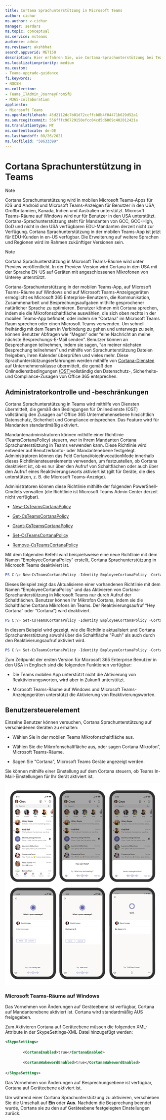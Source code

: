 ```yaml
---
title: Cortana Sprachunterstützung in Microsoft Teams
author: cichur
ms.author: v-cichur
manager: serdars
ms.topic: conceptual
ms.service: msteams
audience: admin
ms.reviewer: akshbhat
search.appverid: MET150
description: Hier erfahren Sie, wie Cortana-Sprachunterstützung bei Teams
ms.localizationpriority: medium
ms.custom:
- Teams-upgrade-guidance
f1.keywords:
- NOCSH
ms.collection:
- Teams_ITAdmin_JourneyFromSfB
- M365-collaboration
appliesto:
- Microsoft Teams
ms.openlocfilehash: 45d2112dc7b81d72ccffcb8b4f04471b629d52a1
ms.sourcegitcommit: 556fffc96729150efcc04cd5d6069c402012421e
ms.translationtype: MT
ms.contentlocale: de-DE
ms.lasthandoff: 08/26/2021
ms.locfileid: "58633399"
---
```

# <a name="cortana-voice-assistance-in-teams"></a>Cortana Sprachunterstützung in Teams

> [!Note]
> Cortana Sprachunterstützung wird in mobilen Microsoft Teams-Apps für iOS und Android und Microsoft Teams-Anzeigen für Benutzer in den USA, Großbritannien, Kanada, Indien und Australien unterstützt. Microsoft Teams-Räume auf Windows wird nur für Benutzer in den USA unterstützt. Cortana-Sprachunterstützung steht für Mandanten von GCC, GCC-High, DoD und nicht in den USA verfügbaren EDU-Mandanten derzeit nicht zur Verfügung. Cortana Sprachunterstützung in der mobilen Teams-App ist jetzt für EDU-Kunden in en-US verfügbar. Die Erweiterung auf weitere Sprachen und Regionen wird im Rahmen zukünftiger Versionen sein.

> [!Note]
> Cortana Sprachunterstützung in Microsoft Teams-Räume wird unter Preview veröffentlicht. In der Preview-Version wird Cortana in den USA mit der Sprache EN-US auf Geräten mit angeschlossenen Mikrofonen von Unterey unterstützt.

Cortana-Sprachunterstützung in der mobilen Teams-App, auf Microsoft Teams-Räume auf Windows und auf Microsoft Teams-Anzeigegeräten ermöglicht es Microsoft 365 Enterprise-Benutzern, die Kommunikation, Zusammenarbeit und Besprechungsaufgaben mithilfe gesprochener natürlicher Sprache zu optimieren. Benutzer können mit Cortana sprechen, indem sie die Mikrofonschaltfläche auswählen, die sich oben rechts in der mobilen Teams-App befindet, oder indem sie &#8220;Cortana&#8221; im Microsoft Teams Raum sprechen oder einen Microsoft Teams verwenden. Um schnell freihändig mit dem Team in Verbindung zu gehen und unterwegs zu sein, können Benutzer Abfragen wie &#8220;Megan&#8221; oder &#8220;eine Nachricht an meine nächste Besprechungs-E-Mail senden&#8221;. Benutzer können an Besprechungen teilnehmen, indem sie sagen, &#8220;an meiner nächsten Besprechung teilnehmen&#8221; und mithilfe von Sprachunterstützung Dateien freigeben, ihren Kalender überprüfen und vieles mehr. Diese Sprachunterstützungserfahrungen werden mithilfe von [Cortana-Diensten](/microsoft-365/admin/misc/cortana-integration?view=o365-worldwide) auf Unternehmensklasse übermittelt, die gemäß den Onlinedienstbedingungen [(OST)](https://www.microsoft.com/licensing/product-licensing/products?rtc=1)vollständig den Datenschutz-, Sicherheits- und Compliance-Zusagen von Office 365 entsprechen.

## <a name="admin-control-and-limitations"></a>Administratorkontrolle und -beschränkungen

Cortana Sprachunterstützung in Teams wird mithilfe von Diensten übermittelt, die gemäß den Bedingungen für Onlinedienste (OST) vollständig den Zusagen auf Office 365 Unternehmensebene hinsichtlich Datenschutz, Sicherheit und Compliance entsprechen. Das Feature wird für Mandanten standardmäßig aktiviert.

Mandantenadministratoren können mithilfe einer Richtlinie (TeamsCortanaPolicy) steuern, wer in ihrem Mandanten Cortana Sprachunterstützung in Teams verwenden kann. Diese Richtlinie wird entweder auf Benutzerkonto- oder Mandantenebene festgelegt. Administratoren können das Feld CortanaVoiceInvocationMode innerhalb dieses Richtliniensteuerelements verwenden, um festzustellen, ob Cortana deaktiviert ist, ob es nur über den Aufruf von Schaltflächen oder auch über den Aufruf eines Reaktivierungsworts aktiviert ist (gilt für Geräte, die dies unterstützen, z. B. die Microsoft Teams-Anzeige).

Administratoren können diese Richtlinie mithilfe der folgenden PowerShell-Cmdlets verwalten (die Richtlinie ist Microsoft Teams Admin Center derzeit nicht verfügbar).

- [New-CsTeamsCortanaPolicy](/powershell/module/skype/New-CsTeamsCortanaPolicy)

- [Get-CsTeamsCortanaPolicy](/powershell/module/skype/Get-CsTeamsCortanaPolicy)

- [Grant-CsTeamsCortanaPolicy](/powershell/module/skype/Grant-CsTeamsCortanaPolicy)

- [Set-CsTeamsCortanaPolicy](/powershell/module/skype/Set-CsTeamsCortanaPolicy)

- [Remove-CsTeamsCortanaPolicy](/powershell/module/skype/Remove-CsTeamsCortanaPolicy)

Mit dem folgenden Befehl wird beispielsweise eine neue Richtlinie mit dem Namen &#8220;EmployeeCortanaPolicy&#8221; erstellt, Cortana Sprachunterstützung in Microsoft Teams deaktiviert ist.  

```PowerShell
PS C:\> New-CsTeamsCortanaPolicy -Identity EmployeeCortanaPolicy -CortanaVoiceInvocationMode Disabled
```

Dieses Beispiel zeigt das Aktualisieren einer vorhandenen Richtlinie mit dem Namen &#8220;EmployeeCortanaPolicy&#8221; und das Aktivieren von Cortana-Sprachunterstützung in Microsoft Teams nur durch Aufruf der Schaltflächen. Benutzer können Ihr Mikrofon Cortana, indem sie die Schaltfläche Cortana Mikrofons im Teams. Der Reaktivierungsaufruf &#8220;Hey Cortana&#8221; oder &#8220;Cortana&#8221;) wird deaktiviert.  

```PowerShell
PS C:\> Set-CsTeamsCortanaPolicy -Identity EmployeeCortanaPolicy -CortanaVoiceInvocationMode PushToTalkUserOverride
```

In diesem Beispiel wird gezeigt, wie die Richtlinie aktualisiert und Cortana Sprachunterstützung sowohl über die Schaltfläche "Push" als auch durch den Reaktivierungsaufruf aktiviert wird.

```PowerShell
PS C:\> Set-CsTeamsCortanaPolicy -Identity EmployeeCortanaPolicy -CortanaVoiceInvocationMode WakeWordPushToTalkUserOverride
```

Zum Zeitpunkt der ersten Version für Microsoft 365 Enterprise Benutzer in den USA in Englisch sind die folgenden Funktionen verfügbar:

- Die Teams mobilen App unterstützt nicht die Aktivierung von Reaktivierungsworten, wird aber in Zukunft unterstützt.  

- Microsoft Teams-Räume auf Windows und Microsoft Teams-Anzeigegeräten unterstützt die Aktivierung von Reaktivierungsworten.

## <a name="user-control"></a>Benutzersteuerelement

Einzelne Benutzer können versuchen, Cortana Sprachunterstützung auf verschiedenen Geräten zu erhalten:

- Wählen Sie in der mobilen Teams Mikrofonschaltfläche aus.

- Wählen Sie die Mikrofonschaltfläche aus, oder sagen Cortana Mikrofon", Microsoft Teams-Räume.

- Sagen Sie "Cortana", Microsoft Teams Geräte angezeigt werden.

Sie können mithilfe einer Einstellung auf dem Cortana steuern, ob Teams In-Mail-Einstellungen für Ihr Gerät aktiviert ist.

![Zeigt die Entwicklung mobiler Fenster beim Aktivieren Cortana](media/cortana-mobile-sequence.png)

### <a name="microsoft-teams-rooms-on-windows"></a>Microsoft Teams-Räume auf Windows

Das Vornehmen von Änderungen auf Geräteebene ist verfügbar, Cortana auf Mandantenebene aktiviert ist. Cortana wird standardmäßig AUS freigegeben.

Zum Aktivieren Cortana auf Geräteebene müssen die folgenden XML-Attribute in der SkypeSettings-XML-Datei hinzugefügt werden:

```xml
<SkypeSettings>  

        <CortanaEnabled>true</CortanaEnabled>  

        <CortanaWakewordEnabled>true</CortanaWakewordEnabled>  

</SkypeSettings> 
```

Das Vornehmen von Änderungen auf Besprechungsebene ist verfügbar, Cortana auf Geräteebene aktiviert ist.

Um während einer Cortana Sprachunterstützung zu aktivieren, verschieben Sie die Umschalt auf **Ein** oder **Aus.** Nachdem die Besprechung beendet wurde, Cortana sie zu den auf Geräteebene festgelegten Einstellungen zurück.
